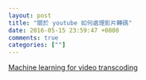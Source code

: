 ```yaml
---
layout: post
title: "關於 youtube 如何處理影片轉碼"
date: 2016-05-15 23:59:47 +0800
comments: true
categories: [""]
---
```


<!-- more -->

[Machine learning for video transcoding]

[Machine learning for video transcoding]:http://youtube-eng.blogspot.tw/2016/05/machine-learning-for-video-transcoding.html